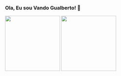 ### Ola, Eu sou Vando Gualberto! 👋 

<!--
**Gualbertux/Gualbertux** is a ✨ _special_ ✨ repository because its `README.md` (this file) appears on your GitHub profile.

Here are some ideas to get you started:

- 🔭 Eu estou em busca de oportunidades para dev iniciante.
- 🌱 Eu estou aprendendo Javascript.
- 🤔 Eu pretendo aprender mais em breve sobre Java e Pyton
- 😄 Pronouns: Ele/Dele
- ⚡ Fun fact: ...
-->
<div>
  <img height = "180em" src = "https://github-readme-stats.vercel.app/api?username=Gualbertux&show_icons=true&theme=dark&include_all_commits=true&count_private=true" />
  <img height = "180em" src = "https://github-readme-stats.vercel.app/api/top-langs/?username=Gualbertux&layout=compact&langs_count=16&theme=dark" />
</div>

